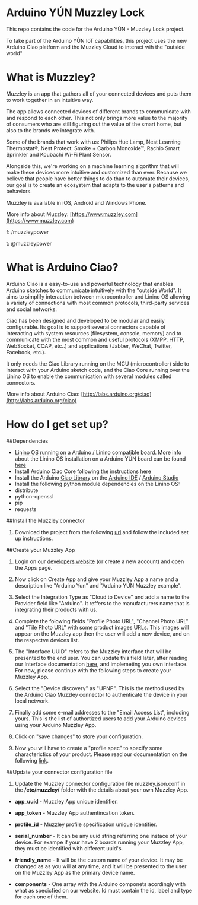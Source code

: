 # Arduino YÚN Muzzley Lock #

This repo contains the code for the Arduino YÚN - Muzzley Lock project.

To take part of the Arduino YÚN IoT capabilities, this project uses the new Arduino Ciao platform and the Muzzley Cloud to interact wih the "outside world"



# What is Muzzley?

Muzzley is an app that gathers all of your connected devices and puts them to work together in an intuitive way. 

The app allows connected devices of different brands to communicate with and respond to each other. This not only brings more value to the majority of consumers who are still figuring out the value of the smart home, but also to the brands we integrate with. 

Some of the brands that work with us: Philips Hue Lamp, Nest Learning Thermostat®, Nest Protect: Smoke + Carbon Monoxide™, Rachio Smart Sprinkler and Koubachi Wi-Fi Plant Sensor. 

Alongside this, we're working on a machine learning algorithm that will make these devices more intuitive and customized than ever. Because we believe that people have better things to do than to automate their devices, our goal is to create an ecosystem that adapts to the user's patterns and behaviors. 

Muzzley is available in iOS, Android and Windows Phone. 

More info about Muzzley: [https://www.muzzley.com](https://www.muzzley.com)

f: /muzzleypower

t: @muzzleypower 



# What is Arduino Ciao?


Arduino Ciao is a easy-to-use and powerful technology that enables Arduino sketches to communicate intuitively with the "outside World". It aims to simplify interaction between microcontroller and Linino OS  allowing a variety of connections with most common protocols, third-party services and social networks.

Ciao has been designed and developed to be modular and easily configurable. Its goal is to support several connectors capable of interacting with system resources (filesystem, console, memory) and to communicate with the most common and useful protocols (XMPP, HTTP, WebSocket, COAP, etc..) and applications (Jabber, WeChat, Twitter, Facebook, etc.).

It only needs the Ciao Library running on the MCU (microcontroller) side to interact with your Arduino sketch code, and the Ciao Core running over the Linino OS to enable the communication with several modules called connectors.

More info about Arduino Ciao: [http://labs.arduino.org/ciao](http://labs.arduino.org/ciao)



# How do I get set up?

##Dependencies

* [Linino OS](http://www.linino.org) running on a Arduino / Linino compatible board. More info about the Linino OS installation on a Arduino YÚN board can be found [here](http://labs.arduino.org/How+to+upgrade+the+Linino+distribution+for+Arduino+Yun)
* Install Arduino Ciao Core following the instructions [here](http://labs.arduino.org/Ciao+setup)
* Install the Arduino [Ciao Library](https://github.com/arduino-org/CiaoMCU) on the [Arduino IDE](https://www.arduino.cc/en/Main/Software) / [Arduino Studio](http://labs.arduino.org/tiki-index.php?page=Arduino+Studio)
* Install the following python module dependencies on the Linino OS:
 * distribute
 * python-openssl
 * pip
 * requests


##Install the Muzzley connector

1) Download the project from the following [url](https://github.com/muzzley/arduino-ciao-muzzley-connector) and follow the included set up instructions.


##Create your Muzzley App

1) Login on our [developers website](https://www.muzzley.com/developers) (or create a new account) and open the Apps page.

2) Now click on Create App and give your Muzzley App a name and a description like "Arduino Yun" and "Arduino YÚN Muzzley example".

3) Select the Integration Type as "Cloud to Device" and add a name to the Provider field like "Arduino". It reffers to the manufacturers name that is integrating their products with us.

4) Complete the folowing fields "Profile Photo URL", "Channel Photo URL" and "Tile Photo URL" with some product images URLs. This images will appear on the Muzzley app then the user will add a new device, and on the respectve devices list.

5) The "Interface UUID" refers to the Muzzley interface that will be presented to the end user. You can update this field later, after reading our Interface documentation [here](http://clients.muzzley.com/documentation#interfaces), and implemeting you own interface. For now, please continue with the following steps to create your Muzzley App.

6) Select the "Device discovery" as "UPNP". This is the method used by the Arduino Ciao Muzzley connector to authenticate the device in your local network. 

7) Finally add some e-mail addresses to the "Email Access List", including yours. This is the list of authortized users to add your Arduino devices using your Arduino Muzzley App.

8) Click on "save changes" to store your configuration.

9) Now you will have to create a "profile spec" to specify some characterictics of your product. Please read our documentation on the following [link](http://clients.muzzley.com/documentation#selfcare).


##Update your connector configuration file


1) Update the Muzzley connector configuration file muzzley.json.conf in the **/etc/muzzley/** folder with the details about your own Muzzley App.

* **app_uuid** - Muzzley App unique identifier.

* **app_token** - Muzzley App authentincation token.

* **profile_id** - Muzzley profile specification unique identifier.

* **serial_number** - It can be any uuid string referring one instace of your device.
                      For exampe if your have 2 boards running your Muzzley App, they must be identified with different uuid's.

* **friendly_name** - It will be the custom name of your device.
                      It may be changed as as you will at any time, and it will be presented to the user on the Muzzley App as the primary device name.

* **components** -  One array with the Arduino componets acordingly with what as specicfied on our website. Id must contain the id, label and type for each one of them.



